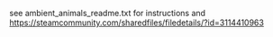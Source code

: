 see ambient_animals_readme.txt for instructions
and https://steamcommunity.com/sharedfiles/filedetails/?id=3114410963
